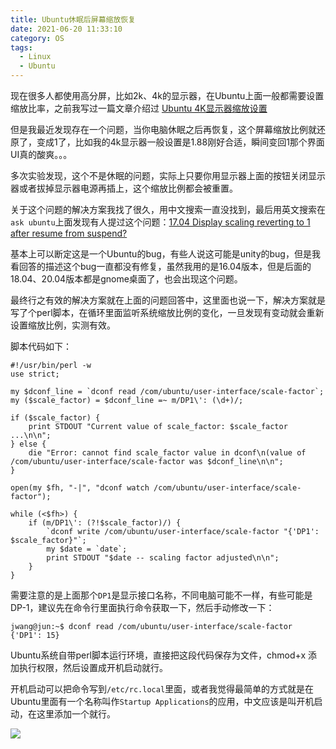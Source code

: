 ```yaml
---
title: Ubuntu休眠后屏幕缩放恢复
date: 2021-06-20 11:33:10
category: OS
tags:
  - Linux
  - Ubuntu
---
```

现在很多人都使用高分屏，比如2k、4k的显示器，在Ubuntu上面一般都需要设置缩放比率，之前我写过一篇文章介绍过 [Ubuntu 4K显示器缩放设置](https://wangbjun.site/2019/linux/ubuntu-4k-scale.html)

但是我最近发现存在一个问题，当你电脑休眠之后再恢复，这个屏幕缩放比例就还原了，变成1了，比如我的4k显示器一般设置是1.88刚好合适，瞬间变回1那个界面UI真的酸爽。。。

多次实验发现，这个不是休眠的问题，实际上只要你用显示器上面的按钮关闭显示器或者拔掉显示器电源再插上，这个缩放比例都会被重置。

关于这个问题的解决方案我找了很久，用中文搜索一直没找到，最后用英文搜索在```ask ubuntu```上面发现有人提过这个问题：[17.04 Display scaling reverting to 1 after resume from suspend?
](https://askubuntu.com/questions/909235/17-04-display-scaling-reverting-to-1-after-resume-from-suspend)

<!--more-->

基本上可以断定这是一个Ubuntu的bug，有些人说这可能是unity的bug，但是我看回答的描述这个bug一直都没有修复，虽然我用的是16.04版本，但是后面的18.04、20.04版本都是gnome桌面了，也会出现这个问题。

最终行之有效的解决方案就在上面的问题回答中，这里面也说一下，解决方案就是写了个perl脚本，在循环里面监听系统缩放比例的变化，一旦发现有变动就会重新设置缩放比例，实测有效。

脚本代码如下：
```
#!/usr/bin/perl -w
use strict;

my $dconf_line = `dconf read /com/ubuntu/user-interface/scale-factor`;
my ($scale_factor) = $dconf_line =~ m/DP1\': (\d+)/;

if ($scale_factor) {
    print STDOUT "Current value of scale_factor: $scale_factor ...\n\n";
} else {
    die "Error: cannot find scale_factor value in dconf\n(value of /com/ubuntu/user-interface/scale-factor was $dconf_line\n\n";
}

open(my $fh, "-|", "dconf watch /com/ubuntu/user-interface/scale-factor");

while (<$fh>) {
    if (m/DP1\': (?!$scale_factor)/) {
        `dconf write /com/ubuntu/user-interface/scale-factor "{'DP1': $scale_factor}"`;
        my $date = `date`;
        print STDOUT "$date -- scaling factor adjusted\n\n";
    }
}
```
需要注意的是上面那个```DP1```是显示接口名称，不同电脑可能不一样，有些可能是DP-1，建议先在命令行里面执行命令获取一下，然后手动修改一下：
```
jwang@jun:~$ dconf read /com/ubuntu/user-interface/scale-factor
{'DP1': 15}
```

Ubuntu系统自带perl脚本运行环境，直接把这段代码保存为文件，chmod+x 添加执行权限，然后设置成开机启动就行。

开机启动可以把命令写到```/etc/rc.local```里面，或者我觉得最简单的方式就是在Ubuntu里面有一个名称叫作```Startup Applications```的应用，中文应该是叫开机启动，在这里添加一个就行。

<img src = "/images/2021/2021-06-20_12-00.png" />



